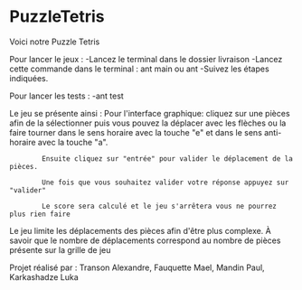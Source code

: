 # PuzzleTetris
Voici notre Puzzle Tetris

Pour lancer le jeux : 
			  -Lancez le terminal dans le dossier livraison
			  -Lancez cette commande dans le terminal : ant main ou ant 
			  -Suivez les étapes indiquées.

Pour lancer les tests : 
			  -ant test

Le jeu se présente ainsi :
	Pour l'interface graphique:
			cliquez sur une pièces afin de la sélectionner puis vous pouvez la déplacer avec les flèches ou la faire tourner dans le sens horaire 
			avec la touche "e" et dans le sens anti-horaire avec la touche "a".

			Ensuite cliquez sur "entrée" pour valider le déplacement de la pièces.

            Une fois que vous souhaitez valider votre réponse appuyez sur "valider"

            Le score sera calculé et le jeu s'arrêtera vous ne pourrez plus rien faire

Le jeu limite les déplacements des pièces afin d'être plus complexe. À savoir que le nombre de déplacements correspond au nombre de pièces présente sur 
la grille de jeu 

Projet réalisé par :
Transon Alexandre, Fauquette Mael, Mandin Paul, Karkashadze Luka
